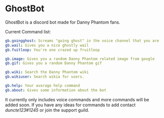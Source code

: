 <style>
  body {
  	background: url("https://ghostbot.duncte123.me/img/dp__ghost_zone_background_by_mistyphantom.png") no-repeat !important;
   	background-size:cover !important;
  }
  .bot-name, #createdby, .bot-description {
  	color: white !important;
  }
  .color-medium-blue {
  	color:#8695ce;
  }
   .color-medium-blue:hover {
  	color:#8695ce;
  }
  #botprofiletitle {
  	color: black !important;
  }
#menu {
    background-color: transparent !important;
    /* box-shadow: 0 0 8px rgba(65, 68, 99, .8); */
}
.lib a {
    color: ghostwhite !important;
}
  span.servers {
  	background: #4BB020;
  }
  /*#menu {
  	background-color: #4BB020 !important;
  	box-shadow: 0 0 8px rgba(65, 68, 99, .8);
  } */
  .grow,
  .grow-less,
  .grow-more,
  .smooth {
  	transition: all .2s ease-in-out;
  }

.grow:hover {
    transform: scale(1.1);
 }

.grow-less:hover {
	transform: scale(1.05);
}

.grow-more:hover {
	transform: scale(1.2);
}
</style>
# GhostBot
GhostBot is a discord bot made for Danny Phantom fans.

Current Command list:
```yaml
gb.goingghost: Screams "going ghost" in the voice channel that you are in (has a 5% chance of becoming ghostly)
gb.wail: Gives you a nice ghostly wail
gb.fuitloop: You're one crazed up fruitloop 

gb.image: Gives you a random Danny Phantom related image from google
gb.gif: Gives you a random Danny Phantom gif

gb.wiki: Search the Danny Phantom wiki
gb.wikiuser: Search wikia for users.

gb.help: Your avarage help command
gb.about: Gives some information about the bot
```

It currently only includes voice commands and more commands will be added soon.
If you have any ideas for commands to add contact _duncte123#1245_ or join the support guild.